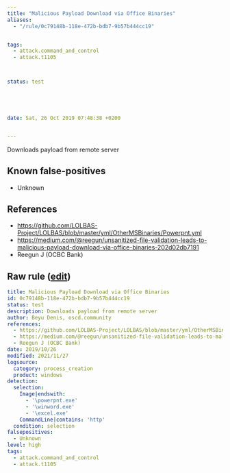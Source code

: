 ```yaml
---
title: "Malicious Payload Download via Office Binaries"
aliases:
  - "/rule/0c79148b-118e-472b-bdb7-9b57b444cc19"


tags:
  - attack.command_and_control
  - attack.t1105



status: test





date: Sat, 26 Oct 2019 07:48:38 +0200


---
```


Downloads payload from remote server

<!--more-->


## Known false-positives

* Unknown



## References

* https://github.com/LOLBAS-Project/LOLBAS/blob/master/yml/OtherMSBinaries/Powerpnt.yml
* https://medium.com/@reegun/unsanitized-file-validation-leads-to-malicious-payload-download-via-office-binaries-202d02db7191
* Reegun J (OCBC Bank)


## Raw rule ([edit](https://github.com/SigmaHQ/sigma/edit/master/rules/windows/process_creation/proc_creation_win_susp_msoffice.yml))
```yaml
title: Malicious Payload Download via Office Binaries
id: 0c79148b-118e-472b-bdb7-9b57b444cc19
status: test
description: Downloads payload from remote server
author: Beyu Denis, oscd.community
references:
  - https://github.com/LOLBAS-Project/LOLBAS/blob/master/yml/OtherMSBinaries/Powerpnt.yml
  - https://medium.com/@reegun/unsanitized-file-validation-leads-to-malicious-payload-download-via-office-binaries-202d02db7191
  - Reegun J (OCBC Bank)
date: 2019/10/26
modified: 2021/11/27
logsource:
  category: process_creation
  product: windows
detection:
  selection:
    Image|endswith:
      - '\powerpnt.exe'
      - '\winword.exe'
      - '\excel.exe'
    CommandLine|contains: 'http'
  condition: selection
falsepositives:
  - Unknown
level: high
tags:
  - attack.command_and_control
  - attack.t1105

```
